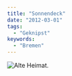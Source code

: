 ```yaml
---
title: "Sonnendeck"
date: "2012-03-01"
tags:
  - "Geknipst"
keywords:
  - "Bremen"
---
```


![Alte Heimat.](/img/codecandies/20120301-151752.jpg)
